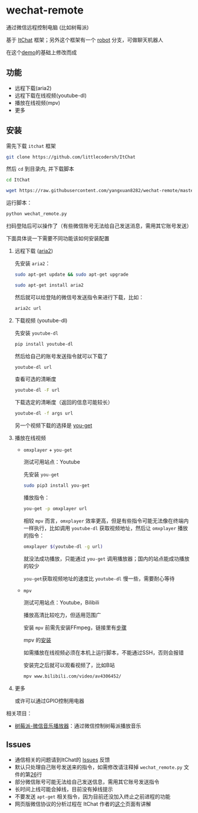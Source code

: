# wechat-remote
通过微信远程控制电脑 (比如树莓派) 

基于 [ItChat](https://github.com/littlecodersh/ItChat) 框架；另外这个框架有一个 [robot](https://github.com/littlecodersh/ItChat/tree/robot) 分支，可做聊天机器人

在这个[demo](https://github.com/littlecodersh/ItChat/issues/24#issuecomment-228583833)的基础上修改而成

## 功能

- 远程下载(aria2)
- 远程下载在线视频(youtube-dl)
- 播放在线视频(mpv)
- 更多

## 安装

需先下载 `itchat` 框架

```bash
git clone https://github.com/littlecodersh/ItChat
```

然后 `cd` 到目录内, 并下载脚本

```bash
cd ItChat
```

```bash
wget https://raw.githubusercontent.com/yangxuan8282/wechat-remote/master/wechat_remote.py
```

运行脚本：

```bash
python wechat_remote.py
```

扫码登陆后可以操作了（有些微信账号无法给自己发送消息，需用其它账号发送）

下面具体说一下需要不同功能该如何安装配置

1. 远程下载 ([aria2](https://aria2.github.io/))

	先安装 `aria2`：

	```bash
	sudo apt-get update && sudo apt-get upgrade
	```

	```bash
	sudo apt-get install aria2
	```

	然后就可以给登陆的微信号发送指令来进行下载，比如：

	```bash
	aria2c url
	```

2. 下载视频 (youtube-dl)

	先安装 `youtube-dl`

	```bash
	pip install youtube-dl
	```

	然后给自己的账号发送指令就可以下载了

	```bash
	youtube-dl url
	```

	查看可选的清晰度

	```bash
	youtube-dl -F url
	```

	下载选定的清晰度（返回的信息可能较长）

	```bash
	youtube-dl -f args url
	```

	另一个视频下载的选择是 [you-get](https://github.com/soimort/you-get)

3. 播放在线视频 

	- `omxplayer` + `you-get`

 		测试可用站点：Youtube
   
 		先安装 `you-get`

 		```bash
 		sudo pip3 install you-get
 		```

 		播放指令：

 		```bash
 		you-get -p omxplayer url
 		```

 		相较 `mpv` 而言，`omxplayer` 效率更高，但是有些指令可能无法像在终端内一样执行，比如调用 `youtube-dl` 获取视频地址，然后让 `omxplayer` 播放的指令：

 		```bash
 		omxplayer $(youtube-dl -g url)
 		```

 		就没法成功播放，只能通过 `you-get` 调用播放器；国内的站点能成功播放的较少

 		`you-get`获取视频地址的速度比 `youtube-dl` 慢一些，需要耐心等待

 	- `mpv` 

 		测试可用站点：Youtube，Bilibili

 		播放高清比较吃力，但适用范围广

 		安装 `mpv` 前需先安装FFmpeg，链接里有[步骤](https://www.zybuluo.com/yangxuan/note/374932#7-ffmpeg)

 		mpv 的[安装](https://www.zybuluo.com/yangxuan/note/374932#8-mpv)

 		如需播放在线视频必须在本机上运行脚本，不能通过SSH，否则会报错

 		安装完之后就可以观看视频了，比如B站

 		```bash
 		mpv www.bilibili.com/video/av4306452/
 		```

4. 更多

	或许可以通过GPIO控制用电器


相关项目：

- [树莓派-微信音乐播放器](https://github.com/yaphone/RasWxMusicbox)：通过微信控制树莓派播放音乐

## Issues

- 通信相关的问题请到ItChat的 [Issues](https://github.com/littlecodersh/ItChat/issues) 反馈
- 默认只处理自己账号发送来的指令，如需修改请注释掉 `wechat_remote.py` 文件的第[26](https://github.com/yangxuan8282/wechat-remote/blob/master/wechat_remote.py#L26)行
- 部分微信账号可能无法给自己发送信息，需用其它账号发送指令
- 长时间上线可能会掉线，目前没有掉线提示
- 不要发送 `apt-get` 相关指令，因为目前还没加入终止之前进程的功能
- 网页版微信协议的分析过程在 ItChat 作者的[这个](https://github.com/littlecodersh/ItChat/blob/master/docs/Tutorial/Tutorial1.md)页面有讲解
